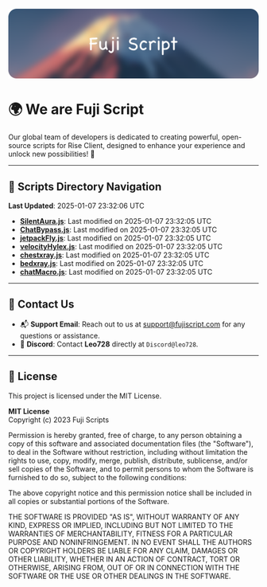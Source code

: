 ![Banner](.github/b.webp)

# 🌍 **We are Fuji Script**

Our global team of developers is dedicated to creating powerful, open-source scripts for Rise Client, designed to enhance your experience and unlock new possibilities! 🌟

---
<!-- SCRIPTS_NAVIGATION_START -->
## 📂 **Scripts Directory Navigation**

**Last Updated**: 2025-01-07 23:32:06 UTC

- **[SilentAura.js](scripts/SilentAura.js)**: Last modified on 2025-01-07 23:32:05 UTC
- **[ChatBypass.js](scripts/ChatBypass.js)**: Last modified on 2025-01-07 23:32:05 UTC
- **[jetpackFly.js](scripts/jetpackFly.js)**: Last modified on 2025-01-07 23:32:05 UTC
- **[velocityHylex.js](scripts/velocityHylex.js)**: Last modified on 2025-01-07 23:32:05 UTC
- **[chestxray.js](scripts/chestxray.js)**: Last modified on 2025-01-07 23:32:05 UTC
- **[bedxray.js](scripts/bedxray.js)**: Last modified on 2025-01-07 23:32:05 UTC
- **[chatMacro.js](scripts/chatMacro.js)**: Last modified on 2025-01-07 23:32:05 UTC

<!-- SCRIPTS_NAVIGATION_END -->

---

## 💬 **Contact Us**  
- 📬 **Support Email**: Reach out to us at [support@fujiscript.com](mailto:support@fujiscript.com) for any questions or assistance.  
- 💬 **Discord**: Contact **Leo728** directly at `Discord@leo728`.

---

## 📜 **License**

This project is licensed under the MIT License.  

**MIT License**  
Copyright (c) 2023 Fuji Scripts  

Permission is hereby granted, free of charge, to any person obtaining a copy of this software and associated documentation files (the "Software"), to deal in the Software without restriction, including without limitation the rights to use, copy, modify, merge, publish, distribute, sublicense, and/or sell copies of the Software, and to permit persons to whom the Software is furnished to do so, subject to the following conditions:  

The above copyright notice and this permission notice shall be included in all copies or substantial portions of the Software.  

THE SOFTWARE IS PROVIDED "AS IS", WITHOUT WARRANTY OF ANY KIND, EXPRESS OR IMPLIED, INCLUDING BUT NOT LIMITED TO THE WARRANTIES OF MERCHANTABILITY, FITNESS FOR A PARTICULAR PURPOSE AND NONINFRINGEMENT. IN NO EVENT SHALL THE AUTHORS OR COPYRIGHT HOLDERS BE LIABLE FOR ANY CLAIM, DAMAGES OR OTHER LIABILITY, WHETHER IN AN ACTION OF CONTRACT, TORT OR OTHERWISE, ARISING FROM, OUT OF OR IN CONNECTION WITH THE SOFTWARE OR THE USE OR OTHER DEALINGS IN THE SOFTWARE.  
